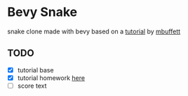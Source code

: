 # Bevy Snake

snake clone made with bevy
based on a [tutorial](https://mbuffett.com/posts/bevy-snake-tutorial/) by [mbuffett](https://mbuffett.com)

## TODO

- [x] tutorial base
- [x] tutorial homework [here](https://mbuffett.com/posts/bevy-snake-tutorial/#homework)
- [ ] score text
